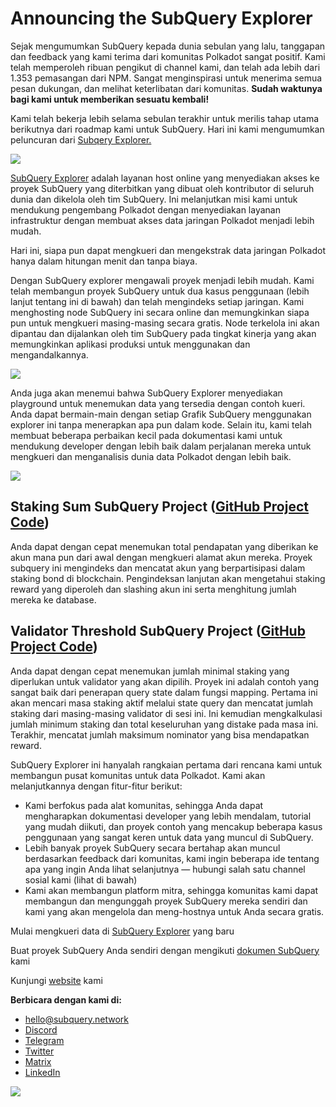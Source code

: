 # Announcing the SubQuery Explorer

Sejak mengumumkan SubQuery kepada dunia sebulan yang lalu, tanggapan dan feedback yang kami terima dari komunitas Polkadot sangat positif. Kami telah memperoleh ribuan pengikut di channel kami, dan telah ada lebih dari 1.353 pemasangan dari NPM. Sangat menginspirasi untuk menerima semua pesan dukungan, dan melihat keterlibatan dari komunitas. **Sudah waktunya bagi kami untuk memberikan sesuatu kembali!**

Kami telah bekerja lebih selama sebulan terakhir untuk merilis tahap utama berikutnya dari roadmap kami untuk SubQuery. Hari ini kami mengumumkan peluncuran dari [Subqery Explorer.](https://explorer.subquery.network/)

![](https://miro.medium.com/max/1400/0*2bDaF3HPgNkpm8Kt)

[SubQuery Explorer](https://explorer.subquery.network/) adalah layanan host online yang menyediakan akses ke proyek SubQuery yang diterbitkan yang dibuat oleh kontributor di seluruh dunia dan dikelola oleh tim SubQuery. Ini melanjutkan misi kami untuk mendukung pengembang Polkadot dengan menyediakan layanan infrastruktur dengan membuat akses data jaringan Polkadot menjadi lebih mudah.

Hari ini, siapa pun dapat mengkueri dan mengekstrak data jaringan Polkadot hanya dalam hitungan menit dan tanpa biaya.

Dengan SubQuery explorer mengawali proyek menjadi lebih mudah. Kami telah membangun proyek SubQuery untuk dua kasus penggunaan (lebih lanjut tentang ini di bawah) dan telah mengindeks setiap jaringan. Kami menghosting node SubQuery ini secara online dan memungkinkan siapa pun untuk mengkueri masing-masing secara gratis. Node terkelola ini akan dipantau dan dijalankan oleh tim SubQuery pada tingkat kinerja yang akan memungkinkan aplikasi produksi untuk menggunakan dan mengandalkannya.

![](https://miro.medium.com/max/1400/0*3hmnk6sNoO5pdOWc)

Anda juga akan menemui bahwa SubQuery Explorer menyediakan playground untuk menemukan data yang tersedia dengan contoh kueri. Anda dapat bermain-main dengan setiap Grafik SubQuery menggunakan explorer ini tanpa menerapkan apa pun dalam kode. Selain itu, kami telah membuat beberapa perbaikan kecil pada dokumentasi kami untuk mendukung developer dengan lebih baik dalam perjalanan mereka untuk mengkueri dan menganalisis dunia data Polkadot dengan lebih baik.

![](https://miro.medium.com/max/1400/0*V1Mjpi1-gAT6M8-q)

## **Staking Sum SubQuery Project (**[GitHub Project Code](https://github.com/subquery/subql-examples/tree/main/sum-reward))

Anda dapat dengan cepat menemukan total pendapatan yang diberikan ke akun mana pun dari awal dengan mengkueri alamat akun mereka. Proyek subquery ini mengindeks dan mencatat akun yang berpartisipasi dalam staking bond di blockchain. Pengindeksan lanjutan akan mengetahui staking reward yang diperoleh dan slashing akun ini serta menghitung jumlah mereka ke database.

## **Validator Threshold SubQuery Project (**[GitHub Project Code](https://github.com/subquery/subql-examples/tree/main/validator-threshold))

Anda dapat dengan cepat menemukan jumlah minimal staking yang diperlukan untuk validator yang akan dipilih. Proyek ini adalah contoh yang sangat baik dari penerapan query state dalam fungsi mapping. Pertama ini akan mencari masa staking aktif melalui state query dan mencatat jumlah staking dari masing-masing validator di sesi ini. Ini kemudian mengkalkulasi jumlah minimum staking dan total keseluruhan yang distake pada masa ini. Terakhir, mencatat jumlah maksimum nominator yang bisa mendapatkan reward.

SubQuery Explorer ini hanyalah rangkaian pertama dari rencana kami untuk membangun pusat komunitas untuk data Polkadot. Kami akan melanjutkannya dengan fitur-fitur berikut:

-   Kami berfokus pada alat komunitas, sehingga Anda dapat mengharapkan dokumentasi developer yang lebih mendalam, tutorial yang mudah diikuti, dan proyek contoh yang mencakup beberapa kasus penggunaan yang sangat keren untuk data yang muncul di SubQuery.
-   Lebih banyak proyek SubQuery secara bertahap akan muncul berdasarkan feedback dari komunitas, kami ingin beberapa ide tentang apa yang ingin Anda lihat selanjutnya — hubungi salah satu channel sosial kami (lihat di bawah)
-   Kami akan membangun platform mitra, sehingga komunitas kami dapat membangun dan mengunggah proyek SubQuery mereka sendiri dan kami yang akan mengelola dan meng-hostnya untuk Anda secara gratis.

Mulai mengkueri data di [SubQuery Explorer](https://explorer.subquery.network/) yang baru

Buat proyek SubQuery Anda sendiri dengan mengikuti [dokumen SubQuery](https://doc.subquery.network/) kami

Kunjungi [website](https://subquery.network/) kami

**Berbicara dengan kami di:**

-   [hello@subquery.network](mailto:hello@subquery.network)
-   [Discord](https://discord.com/invite/78zg8aBSMG)
-   [Telegram](https://t.me/subquerynetwork)
-   [Twitter](https://twitter.com/subquerynetwork)
-   [Matrix](https://matrix.to/#/#subquery:matrix.org)
-   [LinkedIn](https://www.linkedin.com/company/subquery)

![](https://miro.medium.com/max/1400/0*tzhwpKRunR7AqFhr)